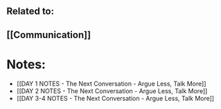
## Related to:

## [[Communication]]

# Notes:
- [[DAY 1 NOTES - The Next Conversation - Argue Less, Talk More]]
- [[DAY 2 NOTES - The Next Conversation - Argue Less, Talk More]]
- [[DAY 3-4 NOTES - The Next Conversation - Argue Less, Talk More]]